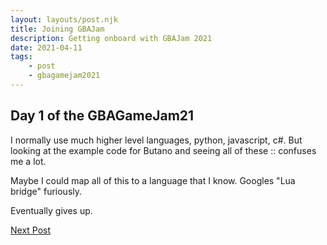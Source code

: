 ```yaml
---
layout: layouts/post.njk
title: Joining GBAJam
description: Getting onboard with GBAJam 2021
date: 2021-04-11
tags:
    - post
    - gbagamejam2021
---
```


> 
## Day 1 of the GBAGameJam21

I normally use much higher level languages, python, javascript, c#. But looking at the example code for Butano and seeing all of these :: confuses me a lot.

Maybe I could map all of this to a language that I know. Googles "Lua bridge" furiously.

Eventually gives up.

[Next Post](/post/day-2)